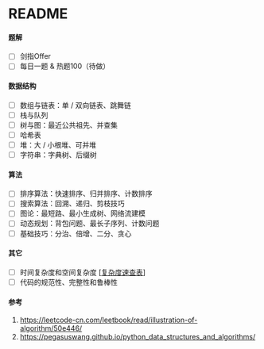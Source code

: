

# README

#### 题解

- [ ] 剑指Offer
- [ ] 每日一题 & 热题100（待做）

#### 数据结构

- [ ] 数组与链表：单 / 双向链表、跳舞链
- [ ] 栈与队列
- [ ] 树与图：最近公共祖先、并查集
- [ ] 哈希表
- [ ] 堆：大 / 小根堆、可并堆
- [ ] 字符串：字典树、后缀树

#### 算法

- [ ] 排序算法：快速排序、归并排序、计数排序
- [ ] 搜索算法：回溯、递归、剪枝技巧
- [ ] 图论：最短路、最小生成树、网络流建模
- [ ] 动态规划：背包问题、最长子序列、计数问题
- [ ] 基础技巧：分治、倍增、二分、贪心

#### 其它 

- [ ] 时间复杂度和空间复杂度 [[复杂度速查表](https://liam.page/2016/06/20/big-O-cheat-sheet/)]
- [ ] 代码的规范性、完整性和鲁棒性

#### 参考

1. https://leetcode-cn.com/leetbook/read/illustration-of-algorithm/50e446/
2. https://pegasuswang.github.io/python_data_structures_and_algorithms/

